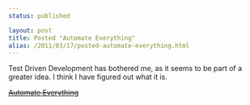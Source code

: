 ```yaml
---
status: published

layout: post
title: Posted "Automate Everything"
alias: /2011/03/17/posted-automate-everything.html
---
```


Test Driven Development has bothered me, as it seems to be part of a
greater idea. I think I have figured out what it is.


<strike>[Automate Everything](/content/automate-everything.html)</strike>
